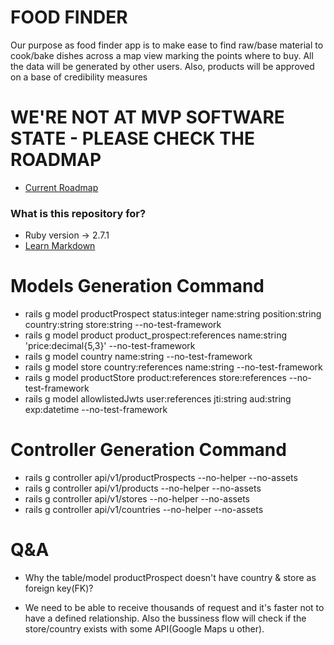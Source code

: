 # FOOD FINDER #
Our purpose as food finder app is to make ease to find raw/base material to cook/bake dishes across a map view
marking the points where to buy.
All the data will be generated by other users. Also, products will be approved on a base of credibility measures

# WE'RE NOT AT MVP SOFTWARE STATE - PLEASE CHECK THE ROADMAP #
* [Current Roadmap](https://www.notion.so/3fde0a4e59b94971a3d43c3259554cab?v=ed9c3737b0b043fb9b7c4838bf6f393d)

### What is this repository for? ###

* Ruby version -> 2.7.1
* [Learn Markdown](https://bitbucket.org/tutorials/markdowndemo)

# Models Generation Command
- rails g model productProspect status:integer name:string position:string country:string store:string --no-test-framework
- rails g model product product_prospect:references name:string 'price:decimal{5,3}' --no-test-framework
- rails g model country name:string --no-test-framework
- rails g model store country:references name:string --no-test-framework
- rails g model productStore product:references store:references --no-test-framework
- rails g model allowlistedJwts user:references jti:string aud:string exp:datetime --no-test-framework

# Controller Generation Command
- rails g controller api/v1/productProspects --no-helper --no-assets
- rails g controller api/v1/products --no-helper --no-assets
- rails g controller api/v1/stores --no-helper --no-assets
- rails g controller api/v1/countries --no-helper --no-assets

# Q&A
* Why the table/model productProspect doesn't have country & store as foreign key(FK)?
- We need to be able to receive thousands of request and it's faster not to have a defined relationship. Also the bussiness flow will check if the store/country exists with some API(Google Maps u other).